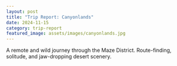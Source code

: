 ```yaml
---
layout: post
title: "Trip Report: Canyonlands"
date: 2024-11-15
category: trip-report
featured_image: assets/images/canyonlands.jpg
---
```


A remote and wild journey through the Maze District. Route-finding, solitude, and jaw-dropping desert scenery. 